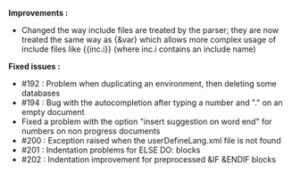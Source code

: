 **Improvements :**

- Changed the way include files are treated by the parser; they are now treated the same way as {&var} which allows more complex usage of include files like {{inc.i}} (where inc.i contains an include name)

**Fixed issues :**

- #192 : Problem when duplicating an environment, then deleting some databases
- #194 : Bug with the autocompletion after typing a number and "." on an empty document
- Fixed a problem with the option "insert suggestion on word end" for numbers on non progress documents
- #200 : Exception raised when the userDefineLang.xml file is not found
- #201 : Indentation problems for ELSE DO: blocks
- #202 : Indentation improvement for preprocessed &IF &ENDIF blocks